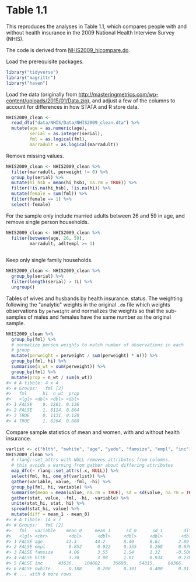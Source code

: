 
# Table 1.1

This reproduces the analyses in Table 1.1,
which compares people with and without health insurance in the 2009 National Health Interview Survey (NHIS).

The code is derived from  [NHIS2009_hicompare.do](http://masteringmetrics.com/wp-content/uploads/2015/01/NHIS2009_hicompare.do).

Load the prerequisite packages.

```r
library("tidyverse")
library("magrittr")
library("haven")
```

Load the data (originally from http://masteringmetrics.com/wp-content/uploads/2015/01/Data.zip), and adjust a few of the columns to account for differences in 
how STATA and R store data.

```r
NHIS2009_clean <-  
  read_dta("data/NHIS/Data/NHIS2009_clean.dta") %>%
  mutate(age = as.numeric(age),
         serial = as.integer(serial),
         fml = as.logical(fml),
         marradult = as.logical(marradult))
```
Remove missing values.

```r
NHIS2009_clean <- NHIS2009_clean %>%
  filter(marradult, perweight != 0) %>%
  group_by(serial) %>%
  mutate(hi_hsb = mean(hi_hsb1, na.rm = TRUE)) %>%
  filter(!is.na(hi_hsb), !is.na(hi)) %>%
  mutate(female = sum(fml)) %>%
  filter(female == 1) %>%
  select(-female)
```

For the sample only include married adults between 26 and 59 in age, and remove single person households.

```r
NHIS2009_clean <- NHIS2009_clean %>%
  filter(between(age, 26, 59),
         marradult, adltempl >= 1)
         
```
Keep only single family households.

```r
NHIS2009_clean <- NHIS2009_clean %>%
  group_by(serial) %>%
  filter(length(serial) > 1L) %>%
  ungroup()
```

Tables of wives and husbands by health insurance. status. 
The weighting following the "analytic" weights in the original `.do` file which weights observations by `perweight` and normalizes the weights so that the sub-samples of males and females have the same number as the original sample.

```r
NHIS2009_clean %>%
  group_by(fml) %>%
  # normalize person weights to match number of observations in each
  # group
  mutate(perweight = perweight / sum(perweight) * n()) %>%
  group_by(fml, hi) %>%
  summarise(n_wt = sum(perweight)) %>%
  group_by(fml) %>%
  mutate(prop = n_wt / sum(n_wt))
#> # A tibble: 4 x 4
#> # Groups:   fml [2]
#>   fml      hi  n_wt  prop
#>   <lgl> <dbl> <dbl> <dbl>
#> 1 FALSE    0. 1281. 0.136
#> 2 FALSE    1. 8114. 0.864
#> 3 TRUE     0. 1131. 0.120
#> 4 TRUE     1. 8264. 0.880
```

Compare sample statistics of mean and women, with and without health insurance.

```r
varlist <- c("hlth", "nwhite", "age", "yedu", "famsize", "empl", "inc")
NHIS2009_clean %>%
  # rlang::set_attrs with NULL removes attributes from columns.
  # this avoids a warning from gather about differing attributes
  map_dfc(~ rlang::set_attrs(.x, NULL)) %>%
  select(fml, hi, one_of(varlist)) %>% 
  gather(variable, value, -fml, -hi) %>%
  group_by(fml, hi, variable) %>%
  summarise(mean = mean(value, na.rm = TRUE), sd = sd(value, na.rm = TRUE)) %>%
  gather(stat, value, -fml, -hi, -variable) %>%
  unite(stat_hi, stat, hi) %>%
  spread(stat_hi, value) %>%
  mutate(diff = mean_1 - mean_0)
#> # A tibble: 14 x 7
#> # Groups:   fml [2]
#>   fml   variable    mean_0     mean_1      sd_0      sd_1        diff
#>   <lgl> <chr>        <dbl>      <dbl>     <dbl>     <dbl>       <dbl>
#> 1 FALSE age         41.3       44.2       8.40      8.61       2.89  
#> 2 FALSE empl         0.852      0.922     0.355     0.268      0.0701
#> 3 FALSE famsize      4.06       3.55      1.54      1.32      -0.506 
#> 4 FALSE hlth         3.70       3.98      1.01      0.934      0.278 
#> 5 FALSE inc      43636.    104002.    35690.    54815.     60366.    
#> 6 FALSE nwhite       0.188      0.200     0.391     0.400      0.0115
#> # ... with 8 more rows
```

